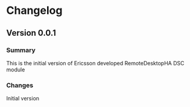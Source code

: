 # Changelog

## Version 0.0.1

### Summary

This is the initial version of Ericsson developed RemoteDesktopHA DSC module

### Changes

Initial version